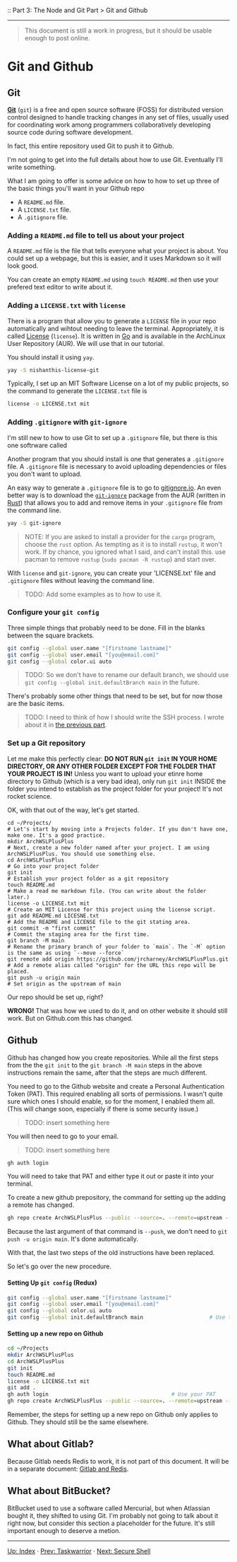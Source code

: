 :: Part 3: The Node and Git Part > Git and Github

---

> This document is still a work in progress, but it should be usable enough to post online.

# Git and Github

## Git

[**Git**](https://git-scm.com/) (`git`) is a free and open source software (FOSS) for distributed version control designed to handle tracking changes in any set of files, usually used for coordinating work among programmers collaboratively developing source code during software development.

In fact, this entire repository used Git to push it to Github.

I'm not going to get into the full details about how to use Git.  Eventually I'll write something.

What I am going to offer is some advice on how to how to set up three of the basic things you'll want in your Github repo
- A `README.md` file.
- A `LICENSE.txt` file.
- A `.gitignore` file.

### Adding a `README.md` file to tell us about your project

A `README.md` file is the file that tells everyone what your project is about.  You could set up a webpage, but this is easier, and it uses Markdown so it will look good.

You can create an empty `README.md` using `touch README.md` then use your prefered text editor to write about it.

### Adding a `LICENSE.txt` with `license`

There is a program that allow you to generate a `LICENSE` file in your repo automatically and wihtout needing to leave the terminal.
Appropriately, it is called [License](https://nishanths.github.io/license/) (`license`). It is written in [Go](https://golang.org/) and is available in the ArchLinux User Repository (AUR). We will use that in our tutorial.

You should install it using `yay`.

```bash
yay -S nishanthis-license-git
```

Typically, I set up an MIT Software License on a lot of my public projects, so the command to generate the `LICENSE.txt` file is

```bash
license -o LICENSE.txt mit
```

### Adding `.gitignore` with `git-ignore` 

I'm still new to how to use Git to set up a `.gitignore` file, but there is this one softrware called 

Another program that you should install is one that generates a `.gitignore` file.  A `.gitignore` file is necessary to avoid uploading dependencies or files you don't want to upload.

An easy way to generate a `.gitignore` file is to go to [gitignore.io](https://www.gitignore.io/).
An even better way is to download the [`git-ignore`](https://github.com/sondr3/git-ignore) package from the AUR (written in [Rust](https://www.rust-lang.org/)) that allows you to add and remove items in your `.gitignore` file from the command line.

```bash
yay -S git-ignore
```

> NOTE: If you are asked to install a provider for the `cargo` program, choose the `rust` option. As tempting as it is to install `rustup`, it won't work.
> If by chance, you ignored what I said, and can't install this. use pacman to remove `rustup` (`sudo pacman -R rustup`) and start over.

With `license` and `git-ignore`, you can create your 'LICENSE.txt' file and `.gitignore` files without leaving the command line.

> TODO: Add some examples as to how to use it.

### Configure your `git config`

Three simple things that probably need to be done.  Fill in the blanks between the square brackets.

```bash
git config --global user.name "[firstname lastname]"
git config --global user.email "[you@email.com]"
git config --global color.ui auto
```

> TODO: So we don't have to rename our default branch, we should use `git config --global init.defaultBranch main` in the future.

There's probably some other things that need to be set, but for now those are the basic items.


> TODO: I need to think of how I should write the SSH process. I wrote about it in [the previous part](02-SSH.md).

### Set up a Git repository

Let me make this perfectly clear: **DO NOT RUN `git init` IN YOUR HOME DIRECTORY, OR ANY OTHER FOLDER EXCEPT FOR THE FOLDER THAT YOUR PROJECT IS IN!**
Unless you want to upload your etinre home directory to Github (which is a very bad idea), only run `git init` INSIDE the folder you intend to establish as the project folder for your project!
It's not rocket science.

OK, with that out of the way, let's get started.

```
cd ~/Projects/																# Let's start by moving into a Projects folder. If you don't have one, make one. It's a good practice.
mkdir ArchWSLPlusPlus														# Next, create a new folder named after your project. I am using ArchWSLPlusPlus. You should use something else.
cd ArchWSLPlusPlus															# Go into your project folder
git init																	# Establish your project folder as a git repository
touch README.md																# Make a read me markdown file. (You can write about the folder later.)
license -o LICENSE.txt mit													# Create an MIT License for this project using the license script.
git add README.md LICESNE.txt												# Add the README and LICENSE file to the git stating area.
git commit -m "first commit"												# Commit the staging area for the first time.
git branch -M main															# Rename the primary branch of your folder to `main`. The `-M` option is the same as using `--move --force`
git remote add origin https://github.com/jrcharney/ArchWSLPlusPlus.git		# Add a remote alias called "origin" for the URL this repo will be placed.
git push -u origin main														# Set origin as the upstream of main
```

Our repo should be set up, right?

**WRONG!** That was how we used to do it, and on other website it should still work. But on Github.com this has changed.

## Github

Github has changed how you create repositories. While all the first steps from the the `git init` to the `git branch -M main` steps in the above instructions remain the same, after that the steps are much different.

You need to go to the Github website and create a Personal Authentication Token (PAT).  This required enabling all sorts of permissions. I wasn't quite sure which ones I should enable, so for the moment, I enabled them all. (This will change soon, especially if there is some security issue.)

> TODO: insert something here

You will then need to go to your email.

> TODO: insert something here

```bash
gh auth login
```

You will need to take that PAT and either type it out or paste it into your terminal.

To create a new github prepository, the command for setting up the adding a remote has changed.

```bash
gh repo create ArchWSLPlusPlus --public --source=. --remote=upstream --push
```

Because the last argument of that command is `--push`, we don't need to `git push -u origin main`. It's done automatically.

With that, the last two steps of the old instructions have been replaced.

So let's go over the new procedure.

#### Setting Up `git config` (Redux)

```bash
git config --global user.name "[firstname lastname]"
git config --global user.email "[you@email.com]"
git config --global color.ui auto
git config --global init.defaultBranch main						# Use this so we set the default branch to "main" instead of "master"
```

#### Setting up a new repo on Github

```bash
cd ~/Projects
mkdir ArchWSLPlusPlus
cd ArchWSLPlusPlus
git init
touch README.md
license -o LICENSE.txt mit
git add .
gh auth login										# Use your PAT
gh repo create ArchWSLPlusPlus --public --source=. --remote=upstream --push
```

Remember, the steps for setting up a new repo on Github only applies to Github. They should still be the same elsewhere.

## What about Gitlab?

Because Gitlab needs Redis to work, it is not part of this document. It will be in a separate document: [Gitlab and Redis](../Part4/01-GitlabAndRedis.md).


## What about BitBucket?

BitBucket used to use a software called Mercurial, but when Atlassian bought it, they shifted to using Git.  I'm probably not going to talk about it right now, but consider this section a placeholder for the future.  It's still important enough to deserve a metion.

---
[Up: Index](../00-START_HERE.md) &middot;
[Prev: Taskwarrior](02-SSH.md) &middot;
[Next: Secure Shell](04-WSLAndVSCode.md)


